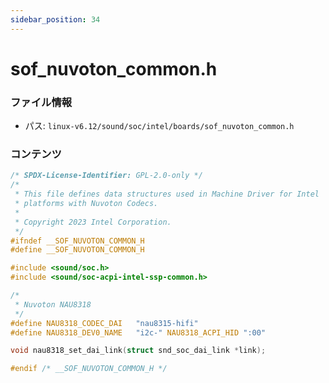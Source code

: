 ```yaml
---
sidebar_position: 34
---
```

# sof_nuvoton_common.h

### ファイル情報

- パス: `linux-v6.12/sound/soc/intel/boards/sof_nuvoton_common.h`

### コンテンツ

```h
/* SPDX-License-Identifier: GPL-2.0-only */
/*
 * This file defines data structures used in Machine Driver for Intel
 * platforms with Nuvoton Codecs.
 *
 * Copyright 2023 Intel Corporation.
 */
#ifndef __SOF_NUVOTON_COMMON_H
#define __SOF_NUVOTON_COMMON_H

#include <sound/soc.h>
#include <sound/soc-acpi-intel-ssp-common.h>

/*
 * Nuvoton NAU8318
 */
#define NAU8318_CODEC_DAI	"nau8315-hifi"
#define NAU8318_DEV0_NAME	"i2c-" NAU8318_ACPI_HID ":00"

void nau8318_set_dai_link(struct snd_soc_dai_link *link);

#endif /* __SOF_NUVOTON_COMMON_H */

```

